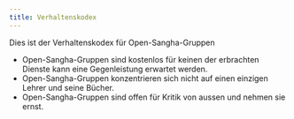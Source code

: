 ```yaml
---
title: Verhaltenskodex
---
```

Dies ist der Verhaltenskodex für Open-Sangha-Gruppen

- Open-Sangha-Gruppen sind kostenlos für keinen der erbrachten Dienste kann eine Gegenleistung erwartet werden.
- Open-Sangha-Gruppen konzentrieren sich nicht auf einen einzigen Lehrer und seine Bücher.
- Open-Sangha-Gruppen sind offen für Kritik von aussen und nehmen sie ernst.

